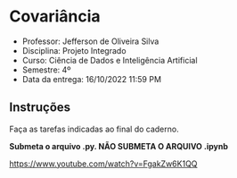 # Covariância

- Professor: Jefferson de Oliveira Silva
- Disciplina: Projeto Integrado
- Curso: Ciência de Dados e Inteligência Artificial
- Semestre: 4º
- Data da entrega: 16/10/2022 11:59 PM

## Instruções

Faça as tarefas indicadas ao final do caderno.

**Submeta o arquivo .py. NÃO SUBMETA O ARQUIVO .ipynb**

https://www.youtube.com/watch?v=FgakZw6K1QQ